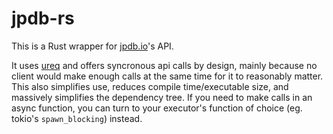 # jpdb-rs

This is a Rust wrapper for [jpdb.io](https://www.jpdb.io/)'s API.

It uses [ureq](https://lib.rs/crates/ureq#readme-blocking-io-for-simplicity) and offers syncronous api calls by design, mainly because no client would make enough calls at the same time for it to reasonably matter. This also simplifies use, reduces compile time/executable size, and massively simplifies the dependency tree. If you need to make calls in an async function, you can turn to your executor's function of choice (eg. tokio's `spawn_blocking`) instead.
